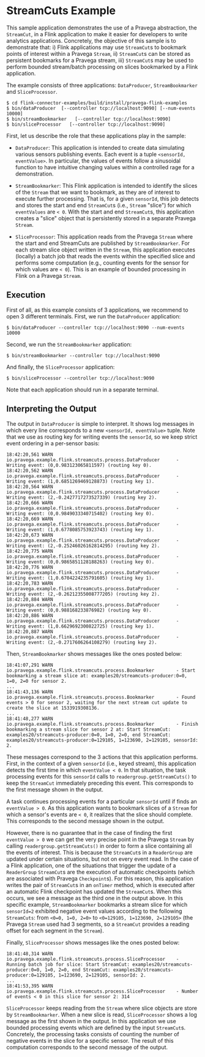 # StreamCuts Example

This sample application demonstrates the use of a Pravega abstraction, the `StreamCut`, in a Flink application to make 
it easier for developers to write analytics applications. Concretely, the objective of this sample is to demonstrate 
that: i) Flink applications may use `StreamCut`s to bookmark points of interest within a Pravega `Stream`, ii) `StreamCut`s 
can be stored as persistent bookmarks for a Pravega stream, iii) `StreamCut`s may be used to perform bounded stream/batch
processing on slices bookmarked by a Flink application. 

The example consists of three applications: `DataProducer`, `StreamBookmarker` and `SliceProcessor`.

```
$ cd flink-connector-examples/build/install/pravega-flink-examples
$ bin/dataProducer  [--controller tcp://localhost:9090] [--num-events 10000]
$ bin/streamBookmarker   [--controller tcp://localhost:9090] 
$ bin/sliceProcessor   [--controller tcp://localhost:9090]
```

First, let us describe the role that these applications play in the sample:
- `DataProducer`: This application is intended to create data simulating various sensors publishing events. Each event
is a tuple `<sensorId, eventValue>`. In particular, the values of events follow a sinusoidal function to have intuitive
changing values within a controlled rage for a demonstration.

- `StreamBookmarker`: This Flink application is intended to identify the slices of the `Stream` that we want to bookmark,
as they are of interest to execute further processing. That is, for a given `sensorId`, this job detects and stores the
start and end `StreamCut`s (i.e., `Stream` "slice") for which `eventValues` are `< 0`. With the start and end `StreamCut`s, 
this application creates a "slice" object that is persistently stored in a separate Pravega `Stream`.

- `SliceProcessor`: This application reads from the Pravega `Stream` where the start and end StreamCuts are published by
`StreamBookmarker`. For each stream slice object written in the `Stream`, this application executes (locally) a batch job 
that reads the events within the specified slice and performs some computation (e.g., counting events for the sensor
for which values are `< 0`). This is an example of bounded processing in Flink on a Pravega `Stream`.

## Execution

First of all, as this example consists of 3 applications, we recommend to open 3 different terminals. 
First, we run the `DataProducer` application:

```
$ bin/dataProducer --controller tcp://localhost:9090 --num-events 10000
```

Second, we run the `StreamBookmarker` application:

```
$ bin/streamBookmarker --controller tcp://localhost:9090
```

And finally, the `SliceProcessor` application:

```
$ bin/sliceProcessor --controller tcp://localhost:9090
```

Note that each application should run in a separate terminal.

## Interpreting the Output

The output in `DataProducer` is simple to interpret. It shows log messages in which every line corresponds to a new
`<sensorId, eventValue>` tuple. Note that we use as routing key for writing events the `sensorId`, so we keep strict
event ordering in a per-sensor basis:

```
18:42:20,561 WARN  io.pravega.example.flink.streamcuts.process.DataProducer      - Writing event: (0,0.983123065811597) (routing key 0).
18:42:20,562 WARN  io.pravega.example.flink.streamcuts.process.DataProducer      - Writing event: (1,0.6851269469128873) (routing key 1).
18:42:20,564 WARN  io.pravega.example.flink.streamcuts.process.DataProducer      - Writing event: (2,-0.2427717273527339) (routing key 2).
18:42:20,666 WARN  io.pravega.example.flink.streamcuts.process.DataProducer      - Writing event: (0,0.9849033340715402) (routing key 0).
18:42:20,669 WARN  io.pravega.example.flink.streamcuts.process.DataProducer      - Writing event: (1,0.6778085753923743) (routing key 1).
18:42:20,673 WARN  io.pravega.example.flink.streamcuts.process.DataProducer      - Writing event: (2,-0.25246026162814295) (routing key 2).
18:42:20,775 WARN  io.pravega.example.flink.streamcuts.process.DataProducer      - Writing event: (0,0.9865851128188263) (routing key 0).
18:42:20,776 WARN  io.pravega.example.flink.streamcuts.process.DataProducer      - Writing event: (1,0.6704224235791605) (routing key 1).
18:42:20,783 WARN  io.pravega.example.flink.streamcuts.process.DataProducer      - Writing event: (2,-0.26212355008777205) (routing key 2).
18:42:20,884 WARN  io.pravega.example.flink.streamcuts.process.DataProducer      - Writing event: (0,0.988168233876982) (routing key 0).
18:42:20,886 WARN  io.pravega.example.flink.streamcuts.process.DataProducer      - Writing event: (1,0.6629692300822725) (routing key 1).
18:42:20,887 WARN  io.pravega.example.flink.streamcuts.process.DataProducer      - Writing event: (2,-0.2717606264108279) (routing key 2).

```

Then, `StreamBookmarker` shows messages like the ones posted below:

```
18:41:07,291 WARN  io.pravega.example.flink.streamcuts.process.Bookmarker        - Start bookmarking a stream slice at: examples20/streamcuts-producer:0=0, 1=0, 2=0 for sensor 2.
...
18:41:43,136 WARN  io.pravega.example.flink.streamcuts.process.Bookmarker        - Found events > 0 for sensor 2, waiting for the next stream cut update to create the slice at 1533919308136.
...
18:41:48,277 WARN  io.pravega.example.flink.streamcuts.process.Bookmarker        - Finish bookmarking a stream slice for sensor 2 at: Start StreamCut: examples20/streamcuts-producer:0=0, 1=0, 2=0, end StreamCut: examples20/streamcuts-producer:0=129105, 1=123690, 2=129105, sensorId: 2.
```

These messages correspond to the 3 actions that this application performs. First, in the context of a given `sensorId`
(i.e., keyed stream), this application detects the first time in which `eventValue < 0`. In that situation, the
task processing events for this `sensorId` calls to `readergroup.getStreamCuts()` to keep the `StreamCut` immediately 
preceding this event. This corresponds to the first message shown in the output.

A task continues processing events for a particular `sensorId` until if finds an `eventValue > 0`. As this application 
wants to bookmark slices of a `Stream` for which a sensor's events are `< 0`, it realizes that the slice should complete. 
This corresponds to the second message shown in the output.

However, there is no guarantee that in the case of finding the first `eventValue > 0` we can get the very precise point
in the Pravega `Stream` by calling `readergroup.getStreamCuts()` in order to form a slice containing all the events of 
interest. This is because the `StreamCut`s in a `ReaderGroup` are updated under certain situations, but not on every 
event read. In the case of a Flink application, one of the situations that trigger the update of a `ReaderGroup` 
`StreamCut`s are the execution of automatic checkpoints (which are associated with Pravega `Checkpoint`s). For this
reason, this application writes the pair of `StreamCut`s in an `onTimer` method, which is executed after an automatic
Flink checkpoint has updated the `StreamCut`s. When this occurs, we see a message as the third one in the output above.
In this specific example, `StreamBookmarker` bookmarks a stream slice for which `sensorId=2` exhibited negative event 
values according to the following `StreamCuts`: from `<0=0, 1=0, 2=0>` to `<0=129105, 1=123690, 2=129105>` 
(the Pravega `Stream` used had 3 segments, so a `StreamCut` provides a reading offset for each segment in the `Stream`).


Finally, `SliceProcessor` shows messages like the ones posted below:

```
18:41:48,314 WARN  io.pravega.example.flink.streamcuts.process.SliceProcessor    - Running batch job for slice: Start StreamCut: examples20/streamcuts-producer:0=0, 1=0, 2=0, end StreamCut: examples20/streamcuts-producer:0=129105, 1=123690, 2=129105, sensorId: 2.
...
18:41:53,395 WARN  io.pravega.example.flink.streamcuts.process.SliceProcessor    - Number of events < 0 in this slice for sensor 2: 314
```

`SliceProcessor` keeps reading from the `Stream` where slice objects are store by `StreamBookmarker`. When a new
slice is read, `SliceProcessor` shows a log message as the first shown in the output. In this application we use bounded
processing events which are defined by the input `StreamCut`s. Concretely, the processing tasks consists of counting the
number of negative events in the slice for a specific sensor. The result of this computation corresponds to the second
message of the output.